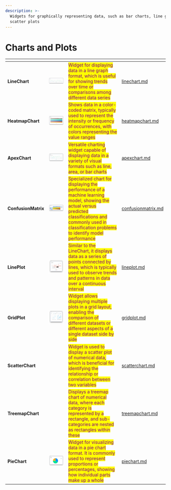 ```yaml
---
description: >-
  Widgets for graphically representing data, such as bar charts, line graphs, or
  scatter plots
---
```


# Charts and Plots

<table data-view="cards"><thead><tr><th></th><th></th><th></th><th data-hidden data-card-target data-type="content-ref"></th></tr></thead><tbody><tr><td><strong>LineChart</strong></td><td><img src="../../../.gitbook/assets/widget-lineChart.png" alt=""></td><td><mark style="color:purple;">Widget for displaying data in a line graph format, which is useful for showing trends over time or comparisons among different data series</mark></td><td><a href="linechart.md">linechart.md</a></td></tr><tr><td><strong>HeatmapChart</strong></td><td><img src="../../../.gitbook/assets/widget-HeatmapChart.png" alt=""></td><td><mark style="color:purple;">Shows data in a color-coded matrix, typically used to represent the intensity or frequency of occurrences, with colors representing the value ranges</mark></td><td><a href="heatmapchart.md">heatmapchart.md</a></td></tr><tr><td><strong>ApexChart</strong></td><td><img src="../../../.gitbook/assets/widget-apexChart.png" alt=""></td><td><mark style="color:purple;">Versatile charting widget capable of displaying data in a variety of visual formats such as line, area, or bar charts</mark></td><td><a href="apexchart.md">apexchart.md</a></td></tr><tr><td><strong>ConfusionMatrix</strong></td><td><img src="../../../.gitbook/assets/widget-confusionMatrix.png" alt=""></td><td><mark style="color:purple;">Specialized chart for displaying the performance of a machine learning model, showing the actual versus predicted classifications and commonly used in classification problems to identify model performance</mark></td><td><a href="confusionmatrix.md">confusionmatrix.md</a></td></tr><tr><td><strong>LinePlot</strong></td><td><img src="../../../.gitbook/assets/widget-linePlot.png" alt=""></td><td><mark style="color:purple;">Similar to the LineChart, it displays data as a series of points connected by lines, which is typically used to observe trends and patterns in data over a continuous interval</mark></td><td><a href="lineplot.md">lineplot.md</a></td></tr><tr><td><strong>GridPlot</strong></td><td><img src="../../../.gitbook/assets/widget-gridPlot.png" alt=""></td><td><mark style="color:purple;">Widget allows displaying multiple plots in a grid layout, enabling the comparison of different datasets or different aspects of a single dataset side by side</mark></td><td><a href="gridplot.md">gridplot.md</a></td></tr><tr><td><strong>ScatterChart</strong></td><td><img src="https://user-images.githubusercontent.com/79905215/223392072-fc3db4c2-27b9-42e8-b6eb-ecc8140fc138.png" alt="" data-size="original"></td><td><mark style="color:purple;">Widget is used to display a scatter plot of numerical data, which is beneficial for identifying the relationship or correlation between two variables</mark></td><td><a href="scatterchart.md">scatterchart.md</a></td></tr><tr><td><strong>TreemapChart</strong></td><td><img src="https://github-production-user-asset-6210df.s3.amazonaws.com/118521851/242254345-8fc4eccd-b04b-489a-89ee-4569de6a2624.png" alt="" data-size="original"></td><td><mark style="color:purple;">Displays a treemap chart of numerical data, where each category is represented by a rectangle, and sub-categories are nested as rectangles within these</mark></td><td><a href="treemapchart.md">treemapchart.md</a></td></tr><tr><td><strong>PieChart</strong></td><td><img src="../../../.gitbook/assets/pie-signature.png" alt=""></td><td><mark style="color:purple;">Widget for visualizing data in a pie chart format. It is commonly used to represent proportions or percentages, showing how individual parts make up a whole</mark></td><td><a href="piechart.md">piechart.md</a></td></tr></tbody></table>
